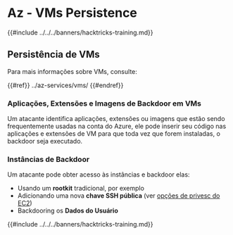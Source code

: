 # Az - VMs Persistence

{{#include ../../../banners/hacktricks-training.md}}

## Persistência de VMs

Para mais informações sobre VMs, consulte:

{{#ref}}
../az-services/vms/
{{#endref}}

### Aplicações, Extensões e Imagens de Backdoor em VMs <a href="#backdoor-instances" id="backdoor-instances"></a>

Um atacante identifica aplicações, extensões ou imagens que estão sendo frequentemente usadas na conta do Azure, ele pode inserir seu código nas aplicações e extensões de VM para que toda vez que forem instaladas, o backdoor seja executado.

### Instâncias de Backdoor <a href="#backdoor-instances" id="backdoor-instances"></a>

Um atacante pode obter acesso às instâncias e backdoor elas:

- Usando um **rootkit** tradicional, por exemplo
- Adicionando uma nova **chave SSH pública** (ver [opções de privesc do EC2](https://cloud.hacktricks.wiki/en/pentesting-cloud/aws-security/aws-privilege-escalation/aws-ec2-privesc.html))
- Backdooring os **Dados do Usuário**

{{#include ../../../banners/hacktricks-training.md}}
